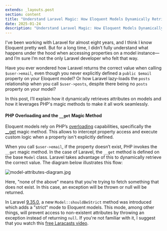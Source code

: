 ```yaml
---
extends: _layouts.post
section: content
title: "Understand Laravel Magic: How Eloquent Models Dynamically Retrieves Attributes"
date: 2025-01-24
description: "Understand Laravel Magic: How Eloquent Models Dynamically Retrieves Attributes"
---
```


I've been working with Laravel for almost eight years, and I think I know Eloquent pretty well. But for a long time, I didn’t fully understand what happens under the hood when accessing properties on a model instance—and I’m sure I’m not the only Laravel developer who felt that way.


Have you ever wondered how Laravel returns the correct value when calling `$user->email`, even though you never explicitly defined a `public $email` property on your Eloquent model?
Or how Laravel lazy-loads the `posts` relationship when you call `$user->posts`, despite there being no `posts` property on your model?

In this post, I’ll explain how it dynamically retrieves attributes on models and how it leverages PHP's magic methods to make it all work seamlessly.

#### PHP Overloading and the `__get` Magic Method

Eloquent models rely on PHP’s [overloading](https://www.php.net/manual/en/language.oop5.overloading.php) capabilities, specifically the [__get](https://www.php.net/manual/en/language.oop5.overloading.php) magic method. This allows to intercept property access and execute custom logic when a property isn't explicitly defined.

When you call `$user->email`, if the property doesn’t exist, PHP invokes the `__get` magic method. In the case of Laravel, the `__get` method is defined on the base `Model` class. Laravel takes advantage of this to dynamically retrieve the correct value. The diagram below illustrates this flow:

![model-attributes-diagram.jpg](/assets/img/model-attributes-diagram.jpg)

Here, "none of the above" means that you're trying to fetch something that does not exist. In this case, an exception will be thrown or null will be returned.

In Laravel [9.35.0](https://github.com/laravel/framework/releases/tag/v9.35.0), a new `Model::shouldBeStrict` method was introduced which adds a "strict" mode to Eloquent models. 
This mode, among other things, will prevent access to non-existent attributes by throwing an exception instead of returning `null`. If you're not familiar with it, I suggest that you watch this [free Laracasts video](https://laracasts.com/series/jeffreys-larabits/episodes/29).
